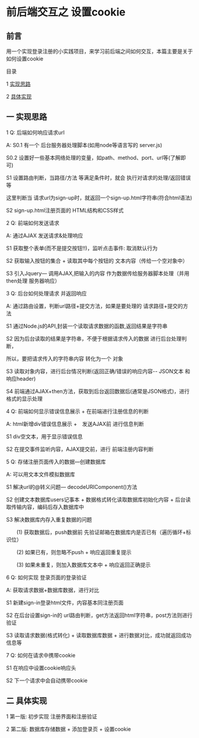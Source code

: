 # 前后端交互之 设置cookie

## 前言

用一个实现登录注册的小实践项目，来学习前后端之间如何交互，本篇主要是关于 如何设置cookie

目录

1 [实现思路](#1)

2 [具体实现](#2)


## <span id="1">一 实现思路</span>

1 Q: 后端如何响应请求url

A: S0.1 有一个 后台服务器处理脚本(如用node等语言写的 server.js)

S0.2 设置好一些基本网络处理的变量，如path、method、port、url等(了解即可)

S1 设置路由判断，当路径/方法 等满足条件时，就会 执行对请求的处理/返回错误等

这里判断当 请求url为sign-up时，就返回一个sign-up.html字符串(符合html语法)

S2 sign-up.html注册页面的 HTML结构和CSS样式


2 Q: 前端如何发送请求

A: 通过AJAX 发送请求&处理响应

S1 获取整个表单(而不是提交按钮!!)，监听点击事件: 取消默认行为

S2 获取输入按钮的集合 + 读取其中每个按钮的 文本内容（传给一个空对象中）

S3 引入Jquery— 调用AJAX,把输入的内容 作为数据传给服务器脚本处理（并用then处理 服务器响应）


3 Q: 后台如何处理请求 并返回响应

A: 通过路由设置，判断url路径+提交方法，如果是要处理的 请求路径+提交的方法

S1 通过Node.js的API,封装一个读取请求数据的函数,返回结果是字符串

S2 因为后台读取的结果是字符串，不便于根据请求传入的数据 进行后台处理判断，

所以，要把请求传入的字符串内容 转化为一个 对象

S3 读取对象内容，进行后台情况判断(返回正确/错误的响应内容-- JSON文本 和 响应header)  

S4 前端通过AJAX+then方法，获取到后台返回数据后(通常是JSON格式)，进行格式的显示处理


4 Q: 前端如何显示错误信息展示 + 在前端进行注册信息的判断

A: html新增div错误信息展示 +　发送AJAX前 进行信息判断

S1 div空文本，用于显示错误信息

S2 在提交事件监听内容，AJAX提交前，进行 前端注册内容判断


5 Q: 存储注册页面传入的数据—创建数据库

A: 可以用文本文件模拟数据库

S1 解决url的@转义问题— decodeURIComponent()方法

S2 创建文本数据库users记事本 + 数据格式转化读取数据库初始化内容 + 后台读取传输内容，编码后存入数据库中

S3 解决数据库内存入重复数据的问题

&emsp;&emsp;(1) 获取数据后，push数据前 先验证邮箱在数据库内是否已有（遍历循环+标识位）

&emsp;&emsp;(2) 如果已有，则忽略不push + 响应返回重复提示

&emsp;&emsp;(3) 如果未重复，则加入数据库文本中 + 响应返回正确提示


6 Q: 如何实现 登录页面的登录验证

A: 获取请求数据+数据库数据，进行对比

S1 新建sign-in登录html文件，内容基本同注册页面

S2 在后台设置sign-in的 url路由判断，get方法返回html字符串，post方法则进行验证

S3 读取请求数据(格式转化) + 读取数据库数据 + 进行数据对比，成功就返回成功信息等


7 Q: 如何在请求中携带cookie

S1 在响应中设置cookie响应头

S2 下一个请求中会自动携带cookie


## <span id="2">二 具体实现</span>

1 第一版: 初步实现 注册界面和注册验证

2 第二版: 数据库存储数据 + 添加登录页 + 设置cookie 





